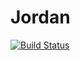 # Jordan

[![Build Status](https://github.com/leesongun/Jordan.jl/actions/workflows/CI.yml/badge.svg?branch=main)](https://github.com/leesongun/Jordan.jl/actions/workflows/CI.yml?query=branch%3Amain)
